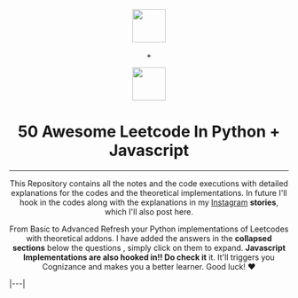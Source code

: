 <div align="center" float=""left>
  <img height="60" src="https://img.icons8.com/color/344/python.png"> <p>+</p><img height="60" src="https://img.icons8.com/color/344/javascript.png">
  <h1>50 Awesome Leetcode In Python + Javascript</h1>
  
 ---
  <span> This Repository contains all the notes and the code executions with detailed explanations for the codes and the theoretical implementations. In future I'll hook in the codes along with the explanations in my <a href="https://www.instagram.com/jayasoruban1112/">Instagram</a> **stories**, which I'll also post here.</b>
  

From Basic to Advanced Refresh your Python implementations of Leetcodes with theoretical addons. I have added the answers in the **collapsed sections** below the questions , simply click on them to expand. **Javascript Implementations are also hooked in!! Do check it** it. It'll triggers you Cognizance and makes you a better learner. Good luck! ❤️ </span>

</div>
 
|---|
